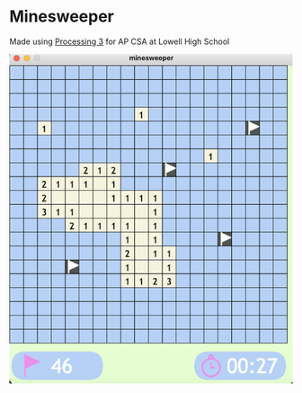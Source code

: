 # Minesweeper

Made using [Processing 3](https://processing.org/releases) for AP CSA at Lowell High School

![Minesweeper](./extras/minesweeper.png)
